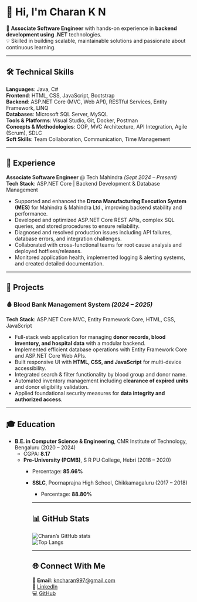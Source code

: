 # 👋 Hi, I'm Charan K N  

🚀 **Associate Software Engineer** with hands-on experience in **backend development using .NET** technologies.  
💡 Skilled in building scalable, maintainable solutions and passionate about continuous learning.  

---

## 🛠️ Technical Skills  

**Languages**: Java, C#  
**Frontend**: HTML, CSS, JavaScript, Bootstrap  
**Backend**: ASP.NET Core (MVC, Web API), RESTful Services, Entity Framework, LINQ  
**Databases**: Microsoft SQL Server, MySQL  
**Tools & Platforms**: Visual Studio, Git, Docker, Postman  
**Concepts & Methodologies**: OOP, MVC Architecture, API Integration, Agile (Scrum), SDLC  
**Soft Skills**: Team Collaboration, Communication, Time Management  

---

## 💼 Experience  

**Associate Software Engineer** @ Tech Mahindra _(Sept 2024 – Present)_  
**Tech Stack**: ASP.NET Core | Backend Development & Database Management  

- Supported and enhanced the **Drona Manufacturing Execution System (MES)** for Mahindra & Mahindra Ltd., improving backend stability and performance.  
- Developed and optimized ASP.NET Core REST APIs, complex SQL queries, and stored procedures to ensure reliability.  
- Diagnosed and resolved production issues including API failures, database errors, and integration challenges.  
- Collaborated with cross-functional teams for root cause analysis and deployed hotfixes/releases.  
- Monitored application health, implemented logging & alerting systems, and created detailed documentation.  

---

## 📌 Projects  

### 🩸 Blood Bank Management System _(2024 – 2025)_  
**Tech Stack**: ASP.NET Core MVC, Entity Framework Core, HTML, CSS, JavaScript  

- Full-stack web application for managing **donor records, blood inventory, and hospital data** with a modular backend.  
- Implemented efficient database operations with Entity Framework Core and ASP.NET Core Web APIs.  
- Built responsive UI with **HTML, CSS, and JavaScript** for multi-device accessibility.  
- Integrated search & filter functionality by blood group and donor name.  
- Automated inventory management including **clearance of expired units** and donor eligibility validation.  
- Applied foundational security measures for **data integrity and authorized access**.  

---

## 🎓 Education  

- **B.E. in Computer Science & Engineering**, CMR Institute of Technology, Bengaluru (2020 – 2024)  
  - CGPA: **8.17**  
  - **Pre-University (PCMB)**, S R PU College, Hebri (2018 – 2020)  
    - Percentage: **85.66%**  
    - **SSLC**, Poornaprajna High School, Chikkamagaluru (2017 – 2018)  
      - Percentage: **88.80%**  

      ---

      ## 📊 GitHub Stats  

      ![Charan’s GitHub stats](https://github-readme-stats.vercel.app/api?username=kncharan997&show_icons=true&theme=radical)  
      ![Top Langs](https://github-readme-stats.vercel.app/api/top-langs/?username=kncharan997&layout=compact&theme=radical)  

      ---

      ## 🌐 Connect With Me  

      📧 **Email**: kncharan997@gmail.com  
      💼 [LinkedIn](https://www.linkedin.com/in/charan-k-n)  
      💻 [GitHub](https://github.com/kncharan997)